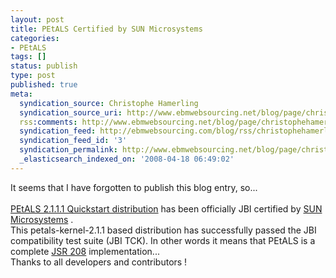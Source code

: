 ```yaml
---
layout: post
title: PEtALS Certified by SUN Microsystems
categories:
- PEtALS
tags: []
status: publish
type: post
published: true
meta:
  syndication_source: Christophe Hamerling
  syndication_source_uri: http://www.ebmwebsourcing.net/blog/page/christophehamerling
  rss:comments: http://www.ebmwebsourcing.net/blog/page/christophehamerling?anchor=petals_certified_by_sun_microsystems
  syndication_feed: http://ebmwebsourcing.com/blog/rss/christophehamerling
  syndication_feed_id: '3'
  syndication_permalink: http://www.ebmwebsourcing.net/blog/page/christophehamerling?entry=petals_certified_by_sun_microsystems
  _elasticsearch_indexed_on: '2008-04-18 06:49:02'
---
```

It seems that I have forgotten to publish this blog entry, so...<br /><br /><a title="PEtALS 2.1.1.1 Quickstart distribution" href="http://forge.objectweb.org/project/download.php?group_id=213&amp;file_id=10089" id="uw6i">PEtALS 2.1.1.1 Quickstart distribution</a> has been officially JBI certified by <a title="SUN Microsystems" href="http://www.sun.com/" id="flo0">SUN Microsystems</a> .<br />This petals-kernel-2.1.1 based distribution has successfully passed the JBI compatibility test suite (JBI TCK). In other words it means that PEtALS is a complete <a title="JSR 208" href="http://www.jcp.org/en/jsr/detail?id=208" id="c.ty">JSR 208</a> implementation...<br />Thanks to all developers and contributors !<br /><br /><br /><br /><br /><br />
